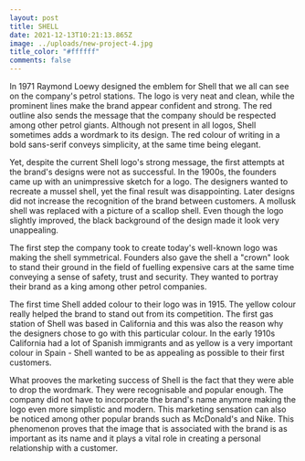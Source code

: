 ```yaml
---
layout: post
title: SHELL
date: 2021-12-13T10:21:13.865Z
image: ../uploads/new-project-4.jpg
title_color: "#ffffff"
comments: false
---
```

In 1971 Raymond Loewy designed the emblem for Shell that we all can see on the company's petrol stations. The logo is very neat and clean, while the prominent lines make the brand appear confident and strong. The red outline also sends the message that the company should be respected among other petrol giants. Although not present in all logos, Shell sometimes adds a wordmark to its design. The red colour of writing in a bold sans-serif conveys simplicity, at the same time being elegant.

Yet, despite the current Shell logo's strong message, the first attempts at the brand's designs were not as successful. In the 1900s, the founders came up with an unimpressive sketch for a logo. The designers wanted to recreate a mussel shell, yet the final result was disappointing. Later designs did not increase the recognition of the brand between customers. A mollusk shell was replaced with a picture of a scallop shell. Even though the logo slightly improved, the black background of the design made it look very unappealing.  

The first step the company took to create today's well-known logo was making the shell symmetrical. Founders also gave the shell a "crown" look to stand their ground in the field of fuelling expensive cars at the same time conveying a sense of safety, trust and security. They wanted to portray their brand as a king among other petrol companies. 

The first time Shell added colour to their logo was in 1915. The yellow colour really helped the brand to stand out from its competition. The first gas station of Shell was based in California and this was also the reason why the designers chose to go with this particular colour. In the early 1910s California had a lot of Spanish immigrants and as yellow is a very important colour in Spain - Shell wanted to be as appealing as possible to their first customers. 

What prooves the marketing success of Shell is the fact that they were able to drop the wordmark. They were recognisable and popular enough. The company did not have to incorporate the brand's name anymore making the logo even more simplistic and modern. This marketing sensation can also be noticed among other popular brands such as McDonald's and Nike. This phenomenon proves that the image that is associated with the brand is as important as its name and it plays a vital role in creating a personal relationship with a customer.